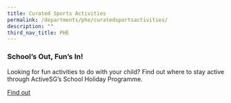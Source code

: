 ```yaml
---
title: Curated Sports Activities
permalink: /departments/phe/curatedsportsactivities/
description: ""
third_nav_title: PHE
---
```

###         School’s Out, Fun’s In!

      
Looking for fun activities to do with your child? Find out where to stay active through ActiveSG’s School Holiday Programme.

[Find out](file:///C:/Users/s8704111E/AppData/Local/Microsoft/Windows/INetCache/Content.Outlook/WUASQE17/XPS%202023%20June%20e-bulletin.pdf)